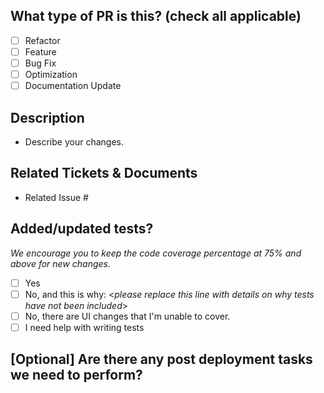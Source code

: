 ## What type of PR is this? (check all applicable)

-   [ ] Refactor
-   [ ] Feature
-   [ ] Bug Fix
-   [ ] Optimization
-   [ ] Documentation Update

## Description

-   Describe your changes.

## Related Tickets & Documents

-   Related Issue #

## Added/updated tests?

_We encourage you to keep the code coverage percentage at 75% and above for new changes._

-   [ ] Yes
-   [ ] No, and this is why: <_please replace this line with details on why tests
    have not been included_>
-   [ ] No, there are UI changes that I'm unable to cover.
-   [ ] I need help with writing tests

## [Optional] Are there any post deployment tasks we need to perform?